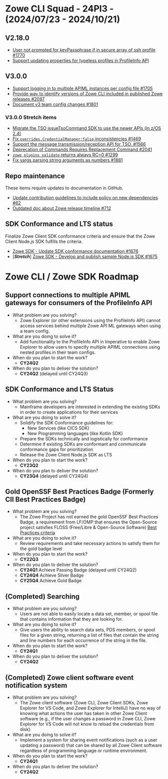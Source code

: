 # Zowe CLI Squad - 24PI3 - (2024/07/23 - 2024/10/21)

## V2.18.0
- [User not prompted for keyPassphrase if in secure array of ssh profile #1770](https://github.com/zowe/zowe-cli/issues/1770)
- [Support updating properties for typeless profiles in ProfileInfo API](https://github.com/zowe/zowe-cli/issues/2196)

## V3.0.0
- [Support logging in to multiple APIML instances per config file #1705](https://github.com/zowe/zowe-cli/issues/1705)
- [Provide way to identify versions of Zowe CLI included in published Zowe releases #2097](https://github.com/zowe/zowe-cli/issues/2097)
- [Document v3 team config changes #1801](https://github.com/zowe/zowe-cli/issues/1801)

### V3.0.0 Stretch items
- [Migrate the TSO issueTsoCommand SDK to use the newer APIs (in z/OS 2.4)](https://github.com/zowe/zowe-cli/issues/2144)
- [Fix `overrides.CredentialManager:false` inconsistencies #1469](https://github.com/zowe/zowe-cli/issues/1469)
- [Support the message transmission/reception API for TSO. #1566](https://github.com/zowe/zowe-cli/issues/1566)
- [Deprecation of Commands Requires Replacement Command #2041](https://github.com/zowe/zowe-cli/issues/2041)
- [`zowe plugins validate` returns always RC=0 #1299](https://github.com/zowe/zowe-cli/issues/1299)
- [Fix yargs parsing string arguments as numbers #1881](https://github.com/zowe/zowe-cli/issues/1881)

## Repo maintenance
These items require updates to documentation in GitHub.
- [Update contribution guidelines to include policy on new dependencies #62](https://github.com/zowe/zowe-cli/issues/62)
- [Outdated doc about Zowe release timeline #712](https://github.com/zowe/zowe-cli/issues/712)

## SDK Conformance and LTS status
Finalize Zowe Client SDK conformance criteria and ensure that the Zowe Client Node.js SDK fulfills the criteria.
- [Zowe SDK - Update SDK conformance documentation #1676](https://github.com/zowe/zowe-cli/issues/1676)
- [**_Stretch_**] [Zowe SDK - Develop and publish sample Node.js SDK #1675](https://github.com/zowe/zowe-cli/issues/1675)

# Zowe CLI / Zowe SDK Roadmap

## Support connections to multiple APIML gateways for consumers of the ProfileInfo API
- What problem are you solving?
  - Zowe Explorer (or other extensions using the ProfileInfo API) cannot access services behind multiple Zowe API ML gateways when using a team config.
- What are you doing to solve it?
  - Add functionality to the ProfileInfo API in Imperative to enable Zowe Explorer to allow users to specify multiple APIML connections using nested profiles in their team configs.
- When do you plan to start the work?
  - **CY24Q2**
- When do you plan to deliver the solution?
  - **CY24Q2** (delayed until CY24Q3)

## SDK Conformance and LTS Status
- What problem are you solving?
  - Mainframe developers are interested in extending the existing SDKs in order to create applications for their services
- What are you doing to solve it?
  - Solidify the SDK Conformance guidelines for:
    - New Services (like CICS SDK)
    - New Programming languages (like Kotlin SDK)
  - Prepare the SDKs technically and logistically for conformance
  - Determine if existing SDKs are conformant and communicate conformance gaps for prioritization
  - Release the Zowe Client Node.js SDK as LTS
- When do you plan to start the work?
  - **CY23Q2**
- When do you plan to deliver the solution?
  - **CY23Q4** (delayed until CY24Q4)

## Gold OpenSSF Best Practices Badge (Formerly CII Best Practices Badge)
- What problem are you solving?
  - The Zowe Project has not earned the gold OpenSSF Best Practices Badge, a requirement from LF/OMP that ensures the Open-Source project satisfies FLOSS (Free/Libre & Open-Source Software) [Best Practices criteria](https://bestpractices.coreinfrastructure.org/en/criteria)
- What are you doing to solve it?
  - Review requirements and take necessary actions to satisfy them for the gold badge level 
- When do you plan to start the work?
  - **CY22Q3**
- When do you plan to deliver the solution?
  - **CY24Q1** Achieve Passing Badge (delayed until CY24Q2)
  - **CY24Q4** Achieve Silver Badge
  - **CY25Q4** Achieve Gold Badge

## (Completed) Searching
- What problem are you solving?
  - Users are not able to easily locate a data set, member, or spool file that contains information that they are looking for.
- What are you doing to solve it?
  - Give users the ability to search data sets, PDS members, or spool files for a given string, returning a list of files that contain the string and line numbers for each occurrence of the string in the file.
- When do you plan to start the work?
  - **CY24Q1**
- When do you plan to deliver the solution?
  - **CY24Q2**
 
## (Completed) Zowe client software event notification system
- What problem are you solving?
  - The Zowe client software (Zowe CLI, Zowe Client SDKs, Zowe Explorer for VS Code, and Zowe Explorer for IntelliJ) have no way of knowing what actions the user has taken in other Zowe Client software (e.g., if the user changes a password in Zowe CLI, Zowe Explorer for VS Code will not know to reload the credentials from disk).
- What are you doing to solve it?
  - Implement a system for sharing event notifications (such as a user updating a password) that can be shared by all Zowe Client software regardless of programming language or runtime environment.
- When do you plan to start the work?
  - **CY24Q1**
- When do you plan to deliver the solution?
  - **CY24Q2**
